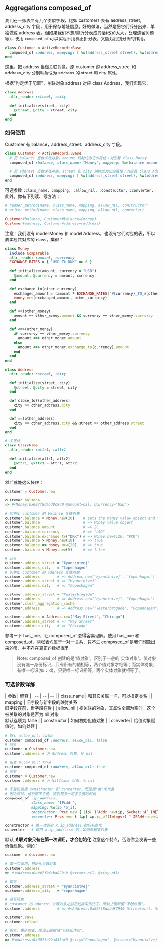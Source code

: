 ## Aggregations composed_of

我们在一张表里有几个类似字段，比如 customers 表有 address_street, address_city 字段，用于保存地址信息。好的做法，当然是把它们拆分出来，单独做成 address 表。但如果我们不想/能折分表成的话(改动太大，处理遗留问题等)，使用 `composed_of` 可以实现不用真正折分表，又能起到到分离的作用。

```ruby
class Customer < ActiveRecord::Base
  composed_of :address, mapping: [ %w(address_street street), %w(address_city city) ]
end
```

这里，把 address 当做关联对象。原 customer 的 address_street 和 address_city 分别映射成为 address 的 street 和 city 属性。

根据"约定优于配置"，关联对象 address 对应 class Address，我们实现它：

```ruby
class Address
  attr_reader :street, :city

  def initialize(street, city)
    @street, @city = street, city
  end
end
```

### 如何使用

Customer 有 balance，address_street、address_city 字段。

```ruby
class Customer < ActiveRecord::Base
  # 把 balance 当做关联对象，amount 映射成为它的属性；对应着 class Money
  composed_of :balance, class_name: "Money", mapping: %w(balance amount)

  # 把 address 当做关联对象，street 和 city 映射成为它的属性；对应着 class Address
  composed_of :address, mapping: [ %w(address_street street), %w(address_city city) ]
end
```

可选参数 `:class_name, :mapping, :allow_nil, :constructor, :converter`，此外，你有下列读、写方法：

```ruby
# reader_method(name, class_name, mapping, allow_nil, constructor)
# writer_method(name, class_name, mapping, allow_nil, converter)

Customer#balance, Customer#balance=(money)
Customer#address, Customer#address=(address)
```

注意：我们没有 model Money 和 model Address，也没有它们对应的表，所以要实现其对应的 class，类似：

```ruby
class Money
  include Comparable
  attr_reader :amount, :currency
  EXCHANGE_RATES = { "USD_TO_DKK" => 6 }

  def initialize(amount, currency = "USD")
    @amount, @currency = amount, currency
  end

  def exchange_to(other_currency)
    exchanged_amount = (amount * EXCHANGE_RATES["#{currency}_TO_#{other_currency}"]).floor
    Money.new(exchanged_amount, other_currency)
  end

  def ==(other_money)
    amount == other_money.amount && currency == other_money.currency
  end

  def <=>(other_money)
    if currency == other_money.currency
      amount <=> other_money.amount
    else
      amount <=> other_money.exchange_to(currency).amount
    end
  end
end

class Address
  attr_reader :street, :city

  def initialize(street, city)
    @street, @city = street, city
  end

  def close_to?(other_address)
    city == other_address.city
  end

  def ==(other_address)
    city == other_address.city && street == other_address.street
  end
end

# 关键点
class ClassName
  attr_reader :attr1, :attr2

  def initialize(attr1, attr2)
    @attr1, @attr2 = attr1, attr2
  end
end
```

然后就能这么操作：

```ruby
customer = Customer.new

customer.balance
=> #<Money:0x007f8dabd8c940 @amount=nil, @currency="USD">

# 实例化 customer 的 balance 关联对象
customer.balance = Money.new(20)    # sets the Money value object and the attribute
customer.balance                    # => Money value object
customer.balance.amount             # => 20
customer.balance.currency           # => "USD"
customer.balance.exchange_to("DKK") # => Money.new(120, "DKK")
customer.balance > Money.new(10)    # => true
customer.balance == Money.new(20)   # => true
customer.balance < Money.new(5)     # => false

# 还有
customer.address_street = "Hyancintvej"
customer.address_city   = "Copenhagen"
# 实例化 customer 的 address 关联对象
customer.address        # => Address.new("Hyancintvej", "Copenhagen")
customer.address.street # => "Hyancintvej"
customer.address.city   # => "Copenhagen"

customer.address_street = "Vesterbrogade"
customer.address        # => Address.new("Hyancintvej", "Copenhagen")
customer.clear_aggregation_cache
customer.address        # => Address.new("Vesterbrogade", "Copenhagen")

customer.address = Address.new("May Street", "Chicago")
customer.address_street # => "May Street"
customer.address_city   # => "Chicago"
```

参考一下 has_one，让 composed_of 变得容易理解。使用 has_one 和 composed_of，两张表均属于一对一关系，只不过 composed_of 是我们想像出来的表，并不存在真正的数据库里。

> Note: composed_of 创建的是'值对象'，区别于一般的'实体对象'。值对象没有唯一身份标识，只有所有的值相等，两个值对象才相等；而实体对象，有唯一标识(如：id)，只要唯一标识相等，两个实体对象就相等了。

### 可选参数详解

| 参数 | 解释 |
| -- | -- | -- |
| class_name | 和其它关联一样，可以指定类名 |
| mapping | 旧字段与新字段的映射关系 <br> 旧字段在前，新字段在后 |
| allow_nil | 被关联的对象，其属性全部为空时，这个被关联的对象是否为 nil 对象 <br> 默认选项为 false |
| constructor | 如何初始化值对象 |
| converter | 给值对象赋值时，如何处理 |

```ruby
# 默认 allow_nil: false
customer composed_of :address, allow_nil: false
# 则有
customer = Customer.new
customer.address # 为 Address 对象，非 nil

# 设置 allow_nil: true
customer composed_of :address, allow_nil: true
# 则有
customer = Customer.new
customer.address # 为 NilClass 对象，为 nil

# 不建议使用 constructor 和 converter，而是用"类"来代替
# 因为测试、维护都不方便，特别是有一定复杂度的时候
composed_of :ip_address,
            class_name: 'IPAddr',
            mapping: %w(ip to_i),
            constructor: Proc.new { |ip| IPAddr.new(ip, Socket::AF_INET) },
            converter: Proc.new { |ip| ip.is_a?(Integer) ? IPAddr.new(ip, Socket::AF_INET) : IPAddr.new(ip.to_s) }

constructor # 第一次调用 x.ip_address 如何初始化
converter   # 调用 x.ip_address= 时，如何处理值对象
```

默认 **关联对象只有在第一次调用，才会初始化** 注意这个特点，否则你会发再一些奇怪现象。例如：

```ruby
customer = Customer.new

# 第一次调用，初始化关联对象
customer.address
=> #<Address:0x007f8dabd87940 @street=nil, @city=nil>

# 赋值
customer.address_street = "Hyancintvej"
customer.address_city   = "Copenhagen"

# 奇怪现象
# customer 的 address 关联对象之前已经被实例化了，所以上面赋值"不起作用"。
customer.address        # => #<Address:0x007f8dabd87940 @street=nil, @city=nil>

customer.save
customer.reload

# 保存、重新加载，发现上面赋值"已经起作用"。
customer.address
=> #<Address:0x007fe99a433a60 @city="Copenhagen", @street="Hyancintvej">
```
